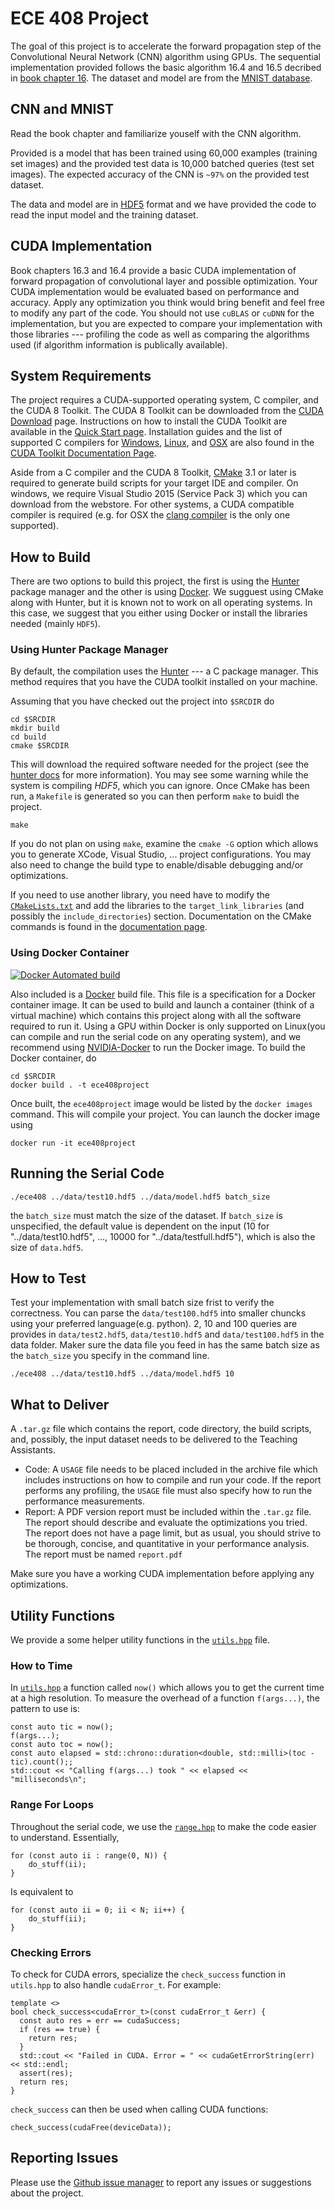 # ECE 408 Project

The goal of this project is to accelerate the forward propagation step of the Convolutional Neural Network (CNN) algorithm using GPUs. The sequential implementation provided follows the basic algorithm 16.4 and 16.5 decribed in [book chapter 16](https://wiki.illinois.edu/wiki/display/ece408f16/Book+Chapters?preview=/602518692/603851747/3rd-Edition-Chapter16-case-study-DNN-FINAL.pdf). The dataset and model are from the [MNIST database](http://yann.lecun.com/exdb/mnist/).

## CNN and MNIST

Read the book chapter and familiarize youself with the CNN algorithm.

Provided is a model that has been trained using 60,000 examples (training set images) and the provided test data is 10,000 batched queries (test set images). The expected accuracy of the CNN is `~97%` on the provided test dataset.

The data and model are in [HDF5](https://support.hdfgroup.org/HDF5/) format and we have provided the code to read the input model and the training dataset.

## CUDA Implementation

Book chapters 16.3 and 16.4 provide a basic CUDA implementation of forward propagation of convolutional layer and possible optimization. Your CUDA implementation would be evaluated based on performance and accuracy. Apply any optimization you think would bring benefit and feel free to modify any part of the code. You should not use `cuBLAS` or `cuDNN` for the implementation, but you are expected to compare your implementation with those libraries --- profiling the code as well as comparing the algorithms used (if algorithm information is publically available).

## System Requirements

The project requires a CUDA-supported operating system, C compiler, and the CUDA 8 Toolkit. The CUDA 8 Toolkit can be downloaded from the [CUDA Download](https://developer.nvidia.com/cuda-downloads) page. Instructions on how to install the CUDA Toolkit are available in the [Quick Start page](http://docs.nvidia.com/cuda/cuda-quick-start-guide/index.html). Installation guides and the list of supported C compilers for [Windows](http://docs.nvidia.com/cuda/cuda-installation-guide-microsoft-windows/index.html), [Linux](http://docs.nvidia.com/cuda/cuda-installation-guide-linux/index.html), and [OSX](http://docs.nvidia.com/cuda/cuda-installation-guide-mac-os-x/index.html) are also found in the [CUDA Toolkit Documentation Page](http://docs.nvidia.com/cuda/index.html).

Aside from a C compiler and the CUDA 8 Toolkit, [CMake](https://cmake.org/) 3.1 or later is required to generate build scripts for your target IDE and compiler. On windows, we require Visual Studio 2015 (Service Pack 3) which you can download from the webstore. For other systems, a CUDA compatible compiler is required (e.g. for OSX the [clang compiler](http://docs.nvidia.com/cuda/cuda-installation-guide-mac-os-x/index.html#system-requirements) is the only one supported).

## How to Build

There are two options to build this project, the first is using the [Hunter] package manager and the other is using [Docker](https://www.docker.com/). We sugguest using CMake along with Hunter, but it is known not to work on all operating systems. In this case, we suggest that you either using Docker or install the libraries needed (mainly `HDF5`).

### Using Hunter Package Manager

By default, the compilation uses the [Hunter] --- a C package manager. This method requires that you have the CUDA toolkit installed on your machine.

Assuming that you have checked out the project into `$SRCDIR` do

~~~{.sh}
cd $SRCDIR
mkdir build
cd build
cmake $SRCDIR
~~~

This will download the required software needed for the project (see the [hunter docs][hunterdoc] for more information). You may see some warning while the system is compiling _HDF5_, which you can ignore. Once CMake has been run, a `Makefile` is generated so you can then perform `make` to buidl the project.

~~~{.sh}
make
~~~

If you do not plan on using `make`, examine the `cmake -G` option which allows you to generate XCode, Visual Studio, ... project configurations. You may also need to change the build type to enable/disable debugging and/or optimizations.

If you need to use another library, you need have to modify the [`CMakeLists.txt`](https://github.com/webgpu/ece408project/blob/master/CMakeLists.txt) and add the libraries to the `target_link_libraries` (and possibly the `include_directories`) section. Documentation on the CMake commands is found in the [documentation page][cmakedoc].

### Using Docker Container

[![Docker Automated build](https://img.shields.io/docker/automated/jrottenberg/ffmpeg.svg)](https://hub.docker.com/r/webgpu/ece408project/)

Also included is a [Docker](http://docker.io/) build file. This file is a specification for a Docker container image. It can be used to build and launch a container (think of a virtual machine) which contains this project along with all the software required to run it. Using a GPU within Docker is only supported on Linux(you can compile and run the serial code on any operating system), and we recommend using [NVIDIA-Docker](https://github.com/NVIDIA/nvidia-docker) to run the Docker image. To build the Docker container, do

~~~{.sh}
cd $SRCDIR
docker build . -t ece408project
~~~

Once built, the `ece408project` image would be listed by the `docker images` command. This will compile your project. You can launch the docker image using

~~~{.sh}
docker run -it ece408project
~~~

## Running the Serial Code

~~~{.sh}
./ece408 ../data/test10.hdf5 ../data/model.hdf5 batch_size
~~~

the `batch_size` must match the size of the dataset. If `batch_size` is unspecified, the default value is dependent on the input (10 for "../data/test10.hdf5", ..., 10000 for "../data/testfull.hdf5"), which is also the size of `data.hdf5`.

## How to Test

Test your implementation with small batch size frist to verify the correctness. You can parse the `data/test100.hdf5` into smaller chuncks using your preferred language(e.g. python). 2, 10 and 100 queries are provides in `data/test2.hdf5`, `data/test10.hdf5` and `data/test100.hdf5` in the data folder. Maker sure the data file you feed in has the same batch size as the `batch_size` you specify in the command line.

~~~{.sh}
./ece408 ../data/test10.hdf5 ../data/model.hdf5 10
~~~

## What to Deliver

A `.tar.gz` file which contains the report, code directory, the build scripts, and, possibly, the input dataset needs to be delivered to the Teaching Assistants.

* Code:  A `USAGE` file needs to be placed included in the archive file which includes instructions on how to compile and run your code. If the report performs any profiling, the `USAGE` file must also specify how to run the performance measurements.
* Report: A PDF version report must be included within the `.tar.gz` file. The report should describe and evaluate the optimizations you tried. The report does not have a page limit, but as usual, you should strive to be thorough, concise, and quantitative in your performance analysis.
The report must be named `report.pdf`

Make sure you have a working CUDA implementation before applying any optimizations.

## Utility Functions

We provide a some helper utility functions in the [`utils.hpp`][utilshpp] file.

### How to Time

In [`utils.hpp`][utilshpp] a function called `now()` which allows you to get the current time at a high resolution. To measure the overhead of a function `f(args...)`, the pattern to use is:

~~~{.cpp}
const auto tic = now();
f(args...);
const auto toc = now();
const auto elapsed = std::chrono::duration<double, std::milli>(toc - tic).count();;
std::cout << "Calling f(args...) took " << elapsed << "milliseconds\n";
~~~


### Range For Loops

Throughout the serial code, we use the [`range.hpp`][rangehpp] to make the code easier to understand. Essentially,


~~~{.cpp}
for (const auto ii : range(0, N)) {
    do_stuff(ii);
}
~~~

Is equivalent to

~~~{.cpp}
for (const auto ii = 0; ii < N; ii++) {
    do_stuff(ii);
}
~~~

### Checking Errors

To check for CUDA errors, specialize the `check_success` function in `utils.hpp` to also handle `cudaError_t`. For example:

~~~{.cpp}
template <>
bool check_success<cudaError_t>(const cudaError_t &err) {
  const auto res = err == cudaSuccess;
  if (res == true) {
    return res;
  }
  std::cout << "Failed in CUDA. Error = " << cudaGetErrorString(err) << std::endl;
  assert(res);
  return res;
}
~~~

`check_success` can then be used when calling CUDA functions:

~~~{.cpp}
check_success(cudaFree(deviceData));
~~~

## Reporting Issues

Please use the [Github issue manager] to report any issues or suggestions about the project.


[utilshpp]: https://github.com/webgpu/ece408project/blob/master/src/utils.hpp
[cmakedoc]: https://cmake.org/cmake/help/latest/
[hunterdoc]: https://docs.hunter.sh/en/latest/
[rangehpp]: https://github.com/harrism/cpp11-range
[Github issue manager]: https://github.com/webgpu/ece408project/issues
[Hunter]: https://github.com/ruslo/hunter
